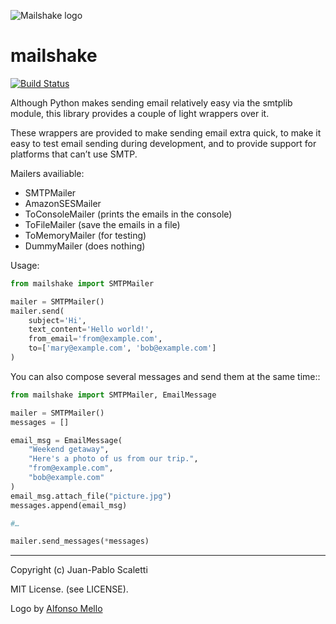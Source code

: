
![Mailshake logo](https://raw.github.com/lucuma/mailshake/master/docs/static/images/mailshake@2x.png)

# mailshake

[![Build Status](https://travis-ci.org/lucuma/MailShake.png)](https://travis-ci.org/lucuma/MailShake)

Although Python makes sending email relatively easy via the smtplib module, this library provides a couple of light wrappers over it.

These wrappers are provided to make sending email extra quick, to make it easy to test email sending during development, and to provide support for platforms that can’t use SMTP.

Mailers availiable:

* SMTPMailer
* AmazonSESMailer
* ToConsoleMailer (prints the emails in the console)
* ToFileMailer (save the emails in a file)
* ToMemoryMailer (for testing)
* DummyMailer (does nothing)

Usage:

```python
from mailshake import SMTPMailer

mailer = SMTPMailer()
mailer.send(
    subject='Hi',
    text_content='Hello world!',
    from_email='from@example.com',
    to=['mary@example.com', 'bob@example.com']
)
```

You can also compose several messages and send them at the same time::

```python
from mailshake import SMTPMailer, EmailMessage

mailer = SMTPMailer()
messages = []

email_msg = EmailMessage(
    "Weekend getaway",
    "Here's a photo of us from our trip.",
    "from@example.com",
    "bob@example.com"
)
email_msg.attach_file("picture.jpg")
messages.append(email_msg)

#…

mailer.send_messages(*messages)
```

--------

Copyright (c) Juan-Pablo Scaletti

MIT License. (see LICENSE).

Logo by [Alfonso Mello](http://www.alfonsomello.com/)
